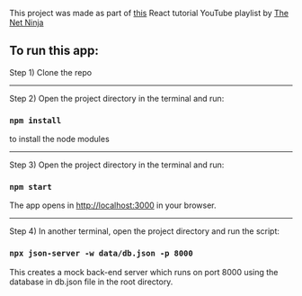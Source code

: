 This project was made as part of [this](https://youtube.com/playlist?list=PL4cUxeGkcC9gZD-Tvwfod2gaISzfRiP9d) React tutorial YouTube playlist by [The Net Ninja](https://www.youtube.com/c/TheNetNinja)

## To run this app:

Step 1) Clone the repo
***
Step 2) Open the project directory in the terminal and run:
### `npm install`
to install the node modules
***
Step 3) Open the project directory in the terminal and run:
### `npm start`

The app opens in [http://localhost:3000](http://localhost:3000) in your browser.
***
Step 4) In another terminal,  open the project directory and run the script:

### `npx json-server -w data/db.json -p 8000`

This creates a mock back-end server which runs on port 8000 using the database in db.json file in the root directory.
